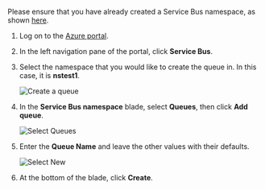 Please ensure that you have already created a Service Bus namespace, as shown [here][namespace-how-to].

1. Log on to the [Azure portal][azure-portal].

2. In the left navigation pane of the portal, click **Service Bus**.

3. Select the namespace that you would like to create the queue in. In this case, it is **nstest1**.

    ![Create a queue][createqueue1]

4. In the **Service Bus namespace** blade, select **Queues**, then click **Add queue**.

    ![Select Queues][createqueue2]

5. Enter the **Queue Name** and leave the other values with their defaults.

    ![Select New][createqueue3]

7. At the bottom of the blade, click **Create**.

[createqueue1]: ./media/service-bus-create-queue-portal/create-queue1.png
[createqueue2]: ./media/service-bus-create-queue-portal/create-queue2.png
[createqueue3]: ./media/service-bus-create-queue-portal/create-queue3.png

[namespace-how-to]: /documentation/articles/service-bus-create-namespace-portal/
[azure-portal]: https://portal.azure.cn